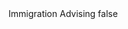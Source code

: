 <?xml version="1.0" encoding="UTF-8"?>
<CustomMetadata xmlns="http://soap.sforce.com/2006/04/metadata">
    <label>Immigration Advising</label>
    <protected>false</protected>
</CustomMetadata>
